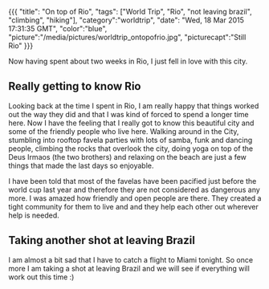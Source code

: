 {{{
  "title": "On top of Rio",
  "tags": ["World Trip", "Rio", "not leaving brazil", "climbing", "hiking"],
  "category":"worldtrip",
  "date": "Wed, 18 Mar 2015 17:31:35 GMT",
  "color":"blue",
  "picture":"/media/pictures/worldtrip_ontopofrio.jpg",
  "picturecapt":"Still Rio"
}}}

Now having spent about two weeks in Rio, I just fell in love with this city.
<!--more-->
## Really getting to know Rio
Looking back at the time I spent in Rio, I am really happy that things worked out the way they did and that I was kind of
forced to spend a longer time here. Now I have the feeling that I really got to know this beautiful city and some of the
friendly people who live here. Walking around in the City, stumbling into rooftop favela parties with lots of samba, funk
and dancing people, climbing the rocks that overlook the city, doing yoga on top of the Deus Irmaos (the two brothers)
and relaxing on the beach are just a few things that made the last days so enjoyable.

I have been told that most of the favelas have been pacified just before the world cup last year and therefore they are not
considered as dangerous any more. I was amazed how friendly and open people are there. They created a tight community for
them to live and and they help each other out wherever help is needed.

## Taking another shot at leaving Brazil
I am almost a bit sad that I have to catch a flight to Miami tonight. So once more I am taking a shot at leaving Brazil
and we will see if everything will work out this time :)

<!--gallery:media/pictures/ontopofrio-->

